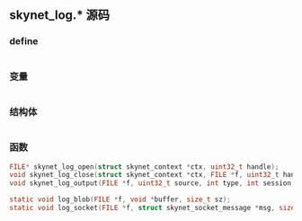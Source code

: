 ## skynet_log.* 源码

### define
```c
```

### 变量
```c
```

### 结构体
```c
```

### 函数
```c
FILE* skynet_log_open(struct skynet_context *ctx, uint32_t handle);
void skynet_log_close(struct skynet_context *ctx, FILE *f, uint32_t handle);
void skynet_log_output(FILE *f, uint32_t source, int type, int session, void *buffer, size_t sz);

static void log_blob(FILE *f, void *buffer, size_t sz);
static void log_socket(FILE *f, struct skynet_socket_message *msg, size_t sz);
```
